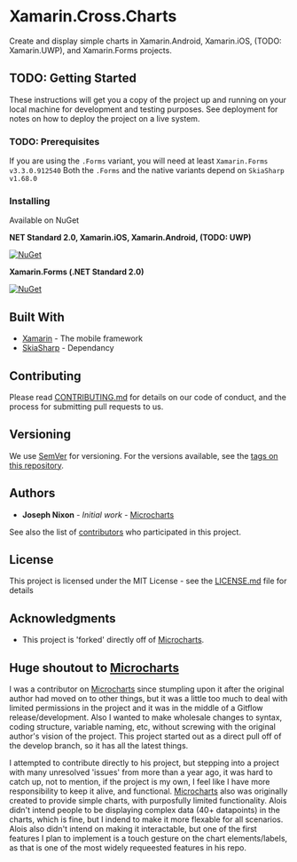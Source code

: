 # Xamarin.Cross.Charts

Create and display simple charts in Xamarin.Android, Xamarin.iOS, (TODO: Xamarin.UWP), and Xamarin.Forms projects.

## TODO: Getting Started

These instructions will get you a copy of the project up and running on your local machine for development and testing purposes. See deployment for notes on how to deploy the project on a live system.

### TODO: Prerequisites

If you are using the `.Forms` variant, you will need at least `Xamarin.Forms v3.3.0.912540`
Both the `.Forms` and the native variants depend on `SkiaSharp v1.68.0`

### Installing

Available on NuGet

**NET Standard 2.0, Xamarin.iOS, Xamarin.Android, (TODO: UWP)**

[![NuGet](https://img.shields.io/nuget/v/Xamarin.Cross.Charts.svg?label=NuGet)](https://www.nuget.org/packages/Xamarin.Cross.Charts/)

**Xamarin.Forms (.NET Standard 2.0)**

[![NuGet](https://img.shields.io/nuget/v/Xamarin.Cross.Charts.Forms.svg?label=NuGet)](https://www.nuget.org/packages/Xamarin.Cross.Charts.Forms/)

## Built With

* [Xamarin](https://docs.microsoft.com/en-us/xamarin/) - The mobile framework
* [SkiaSharp](https://github.com/mono/SkiaSharp) - Dependancy

## Contributing

Please read [CONTRIBUTING.md](CONTRIBUTING.md) for details on our code of conduct, and the process for submitting pull requests to us.

## Versioning

We use [SemVer](http://semver.org/) for versioning. For the versions available, see the [tags on this repository](https://github.com/Nixon-Joseph/Xamarin.Cross.Charts/tags). 

## Authors

* **Joseph Nixon** - *Initial work* - [Microcharts](https://github.com/dotnet-ad/Microcharts/)

See also the list of [contributors](https://github.com/Nixon-Joseph/Xamarin.Cross.Charts/contributors) who participated in this project.

## License

This project is licensed under the MIT License - see the [LICENSE.md](LICENSE.md) file for details

## Acknowledgments

* This project is 'forked' directly off of [Microcharts](https://github.com/dotnet-ad/Microcharts/).

## Huge shoutout to [Microcharts](https://github.com/dotnet-ad/Microcharts/)

I was a contributor on [Microcharts](https://github.com/dotnet-ad/Microcharts/) since stumpling upon it after the original author had moved on to other things, but it was a little too much to deal with limited permissions in the project and it was in the middle of a Gitflow release/development. Also I wanted to make wholesale changes to syntax, coding structure, variable naming, etc, without screwing with the original author's vision of the project. This project started out as a direct pull off of the develop branch, so it has all the latest things.

I attempted to contribute directly to his project, but stepping into a project with many unresolved 'issues' from more than a year ago, it was hard to catch up, not to mention, if the project is my own, I feel like I have more responsibility to keep it alive, and functional. [Microcharts](https://github.com/dotnet-ad/Microcharts/) also was originally created to provide simple charts, with purposfully limited functionality. Alois didn't intend people to be displaying complex data (40+ datapoints) in the charts, which is fine, but I indend to make it more flexable for all scenarios. Alois also didn't intend on making it interactable, but one of the first features I plan to implement is a touch gesture on the chart elements/labels, as that is one of the most widely requeested features in his repo.
